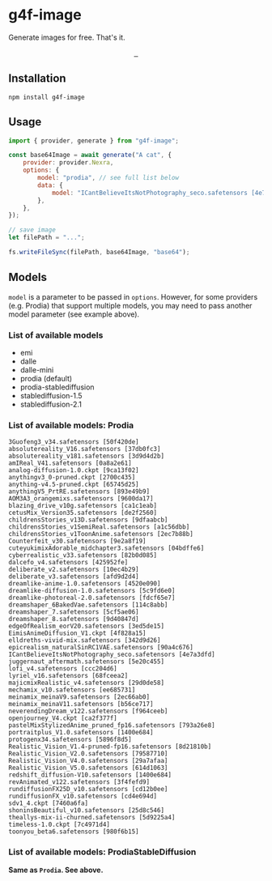 # g4f-image

Generate images for free. That's it.


<p align="center">
  <a aria-label="NPM Version" href="https://www.npmjs.com/package/g4f-image">
    <img alt="" src="https://img.shields.io/npm/v/g4f-image.svg?label=NPM&logo=npm&style=for-the-badge&color=0470FF&logoColor=white">
  </a>
  <a aria-label="NPM Download Count" href="https://www.npmjs.com/package/g4f-image">
    <img alt="" src="https://img.shields.io/npm/dt/g4f-image?label=Downloads&style=for-the-badge&color=27B2FF">
  </a>
  <a aria-label="Size" href="https://www.npmjs.com/package/g4f-image">
    <img alt="" src="https://img.shields.io/bundlephobia/minzip/g4f-image?style=for-the-badge&color=B3CAFF">
  </a>
</p>


## Installation
```npm install g4f-image```

## Usage
```js
import { provider, generate } from "g4f-image";

const base64Image = await generate("A cat", {
    provider: provider.Nexra,
    options: {
        model: "prodia", // see full list below
        data: {
            model: "ICantBelieveItsNotPhotography_seco.safetensors [4e7a3dfd]", // see the full list below
        },
    },
});

// save image
let filePath = "...";

fs.writeFileSync(filePath, base64Image, "base64");
```

## Models
`model` is a parameter to be passed in `options`. However, for some providers (e.g. Prodia) that support multiple models, 
you may need to pass another model parameter (see example above).

### List of available models
- emi
- dalle
- dalle-mini
- prodia (default)
- prodia-stablediffusion
- stablediffusion-1.5
- stablediffusion-2.1

### List of available models: Prodia

    3Guofeng3_v34.safetensors [50f420de]
    absolutereality_V16.safetensors [37db0fc3]
    absolutereality_v181.safetensors [3d9d4d2b]
    amIReal_V41.safetensors [0a8a2e61]
    analog-diffusion-1.0.ckpt [9ca13f02]
    anythingv3_0-pruned.ckpt [2700c435]
    anything-v4.5-pruned.ckpt [65745d25]
    anythingV5_PrtRE.safetensors [893e49b9]
    AOM3A3_orangemixs.safetensors [9600da17]
    blazing_drive_v10g.safetensors [ca1c1eab]
    cetusMix_Version35.safetensors [de2f2560]
    childrensStories_v13D.safetensors [9dfaabcb]
    childrensStories_v1SemiReal.safetensors [a1c56dbb]
    childrensStories_v1ToonAnime.safetensors [2ec7b88b]
    Counterfeit_v30.safetensors [9e2a8f19]
    cuteyukimixAdorable_midchapter3.safetensors [04bdffe6]
    cyberrealistic_v33.safetensors [82b0d085]
    dalcefo_v4.safetensors [425952fe]
    deliberate_v2.safetensors [10ec4b29]
    deliberate_v3.safetensors [afd9d2d4]
    dreamlike-anime-1.0.safetensors [4520e090]
    dreamlike-diffusion-1.0.safetensors [5c9fd6e0]
    dreamlike-photoreal-2.0.safetensors [fdcf65e7]
    dreamshaper_6BakedVae.safetensors [114c8abb]
    dreamshaper_7.safetensors [5cf5ae06]
    dreamshaper_8.safetensors [9d40847d]
    edgeOfRealism_eorV20.safetensors [3ed5de15]
    EimisAnimeDiffusion_V1.ckpt [4f828a15]
    elldreths-vivid-mix.safetensors [342d9d26]
    epicrealism_naturalSinRC1VAE.safetensors [90a4c676]
    ICantBelieveItsNotPhotography_seco.safetensors [4e7a3dfd]
    juggernaut_aftermath.safetensors [5e20c455]
    lofi_v4.safetensors [ccc204d6]
    lyriel_v16.safetensors [68fceea2]
    majicmixRealistic_v4.safetensors [29d0de58]
    mechamix_v10.safetensors [ee685731]
    meinamix_meinaV9.safetensors [2ec66ab0]
    meinamix_meinaV11.safetensors [b56ce717]
    neverendingDream_v122.safetensors [f964ceeb]
    openjourney_V4.ckpt [ca2f377f]
    pastelMixStylizedAnime_pruned_fp16.safetensors [793a26e8]
    portraitplus_V1.0.safetensors [1400e684]
    protogenx34.safetensors [5896f8d5]
    Realistic_Vision_V1.4-pruned-fp16.safetensors [8d21810b]
    Realistic_Vision_V2.0.safetensors [79587710]
    Realistic_Vision_V4.0.safetensors [29a7afaa]
    Realistic_Vision_V5.0.safetensors [614d1063]
    redshift_diffusion-V10.safetensors [1400e684]
    revAnimated_v122.safetensors [3f4fefd9]
    rundiffusionFX25D_v10.safetensors [cd12b0ee]
    rundiffusionFX_v10.safetensors [cd4e694d]
    sdv1_4.ckpt [7460a6fa]
    shoninsBeautiful_v10.safetensors [25d8c546]
    theallys-mix-ii-churned.safetensors [5d9225a4]
    timeless-1.0.ckpt [7c4971d4]
    toonyou_beta6.safetensors [980f6b15]


### List of available models: ProdiaStableDiffusion
**Same as `Prodia`. See above.**
